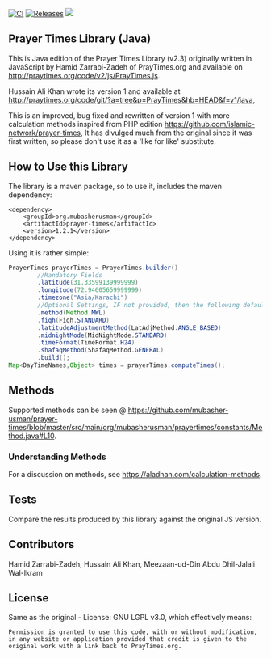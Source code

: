 [![CI](https://github.com/mubasher-usman/prayer-times/actions/workflows/maven.yml/badge.svg?branch=master)](https://github.com/mubasher-usman/prayer-times/actions/workflows/maven.yml)
[![Releases](https://img.shields.io/github/v/release/mubasaher-usman/prayer-times)](https://github.com/mubasher-usman/prayer-times/releases)
![](https://img.shields.io/packagist/dt/islamic-network/prayer-times.svg)


## Prayer Times Library (Java)

This is Java edition of the Prayer Times Library (v2.3) originally written in JavaScript by Hamid Zarrabi-Zadeh of PrayTimes.org and available on http://praytimes.org/code/v2/js/PrayTimes.js. 

Hussain Ali Khan wrote its version 1 and available at http://praytimes.org/code/git/?a=tree&p=PrayTimes&hb=HEAD&f=v1/java,

This is an improved, bug fixed and rewritten of version 1 with more calculation methods inspired from PHP edition https://github.com/islamic-network/prayer-times, 
It has divulged much from the original since it was first written, so please don't use it as a 'like for like' substitute.

## How to Use this Library

The library is a maven package, so to use it, includes the maven dependency:

```maven
<dependency>
    <groupId>org.mubasherusman</groupId>
    <artifactId>prayer-times</artifactId>
    <version>1.2.1</version>
</dependency>
```

Using it is rather simple:

```java
PrayerTimes prayerTimes = PrayerTimes.builder()
        //Mandatory Fields
        .latitude(31.33599139999999)
        .longitude(72.94605659999999)
        .timezone("Asia/Karachi")
        //Optional Settings, IF not provided, then the following defaults will be used
        .method(Method.MWL)
        .fiqh(Fiqh.STANDARD)
        .latitudeAdjustmentMethod(LatAdjMethod.ANGLE_BASED)
        .midnightMode(MidNightMode.STANDARD)
        .timeFormat(TimeFormat.H24)
        .shafaqMethod(ShafaqMethod.GENERAL)
        .build();
Map<DayTimeNames,Object> times = prayerTimes.computeTimes();
```

## Methods

Supported methods can be seen @ https://github.com/mubasher-usman/prayer-times/blob/master/src/main/org/mubasherusman/prayertimes/constants/Method.java#L10.

### Understanding Methods

For a discussion on methods, see https://aladhan.com/calculation-methods.

## Tests

Compare the results produced by this library against the original JS version.

## Contributors

Hamid Zarrabi-Zadeh, Hussain Ali Khan, Meezaan-ud-Din Abdu Dhil-Jalali Wal-Ikram

## License

Same as the original - License: GNU LGPL v3.0, which effectively means:
```
Permission is granted to use this code, with or without modification, in any website or application provided that credit is given to the original work with a link back to PrayTimes.org.
```
